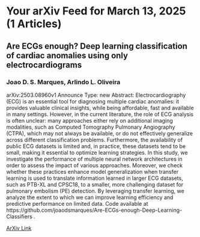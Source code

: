 <h1>Your arXiv Feed for March 13, 2025 (1 Articles)</h1>
<h2>Are ECGs enough? Deep learning classification of cardiac anomalies using only electrocardiograms</h2>
<h3>Joao D. S. Marques, Arlindo L. Oliveira</h3>
<p>arXiv:2503.08960v1 Announce Type: new 
Abstract: Electrocardiography (ECG) is an essential tool for diagnosing multiple cardiac anomalies: it provides valuable clinical insights, while being affordable, fast and available in many settings. However, in the current literature, the role of ECG analysis is often unclear: many approaches either rely on additional imaging modalities, such as Computed Tomography Pulmonary Angiography (CTPA), which may not always be available, or do not effectively generalize across different classification problems. Furthermore, the availability of public ECG datasets is limited and, in practice, these datasets tend to be small, making it essential to optimize learning strategies. In this study, we investigate the performance of multiple neural network architectures in order to assess the impact of various approaches. Moreover, we check whether these practices enhance model generalization when transfer learning is used to translate information learned in larger ECG datasets, such as PTB-XL and CPSC18, to a smaller, more challenging dataset for pulmonary embolism (PE) detection. By leveraging transfer learning, we analyze the extent to which we can improve learning efficiency and predictive performance on limited data. Code available at https://github.com/joaodsmarques/Are-ECGs-enough-Deep-Learning-Classifiers .</p>
<a href='https://arxiv.org/abs/2503.08960'>ArXiv Link</a>

